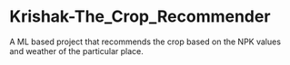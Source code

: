 # Krishak-The_Crop_Recommender
A ML based project that recommends the crop based on the NPK values and weather of the particular place.
